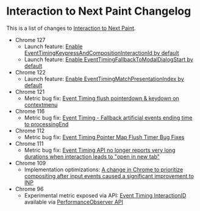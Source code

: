 # Interaction to Next Paint Changelog

This is a list of changes to [Interaction to Next Paint](https://web.dev/inp).

* Chrome 127
  * Launch feature: [Enable EventTimingKeypressAndCompositionInteractionId by default](2024_07_inp.md)
  * Launch feature: [Enable EventTimingFallbackToModalDialogStart by default](2024_07_inp.md)
* Chrome 122
  * Launch feature: [Enable EventTimingMatchPresentationIndex by default](2024_02_inp.md)
* Chrome 121
  * Metric bug fix: [Event Timing flush pointerdown & keydown on contextmenu](2024_01_inp.md)
* Chrome 116
  * Metric bug fix: [Event Timing - Fallback artificial events ending time to processingEnd](2023_08_inp.md)
* Chrome 112
  * Metric bug fix: [Event Timing Pointer Map Flush Timer Bug Fixes](2023_04_inp.md)
* Chrome 111
  * Metric bug fix: [Event Timing API no longer reports very long durations when interaction leads to "open in new tab"](2023_03_inp.md)
* Chrome 109
  * Implementation optimizations: [A change in Chrome to prioritize compositing after input events caused a significant improvement to INP](2023_01_inp.md)
* Chrome 96
  * Experimental metric exposed via API: [Event Timing InteractionID](https://web.dev/inp/) available via [PerformanceObserver API](https://www.w3.org/TR/event-timing/)
